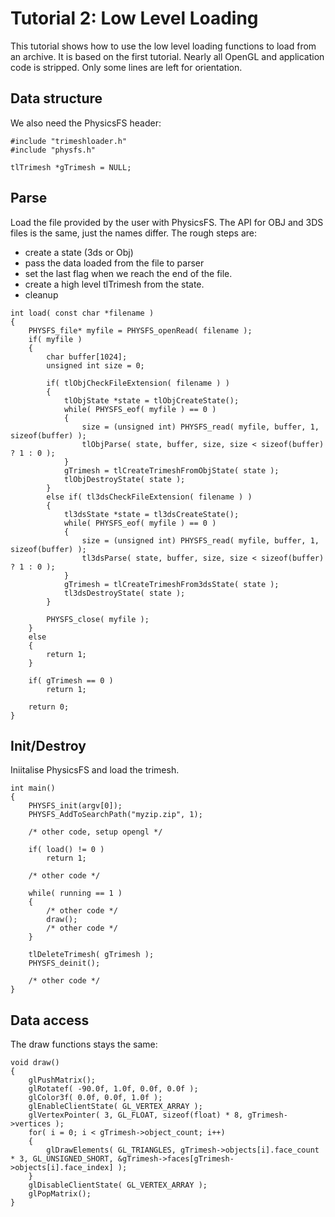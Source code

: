 # Tutorial 2: Low Level Loading

This tutorial shows how to use the low level loading functions to load from an archive. It is based on the first tutorial. Nearly all OpenGL and application code is stripped. Only some lines are left for orientation.


## Data structure

We also need the PhysicsFS header:

~~~{c}
#include "trimeshloader.h"
#include "physfs.h"

tlTrimesh *gTrimesh = NULL;
~~~


## Parse

Load the file provided by the user with PhysicsFS. The API for OBJ and 3DS files is the same, just the names differ. The rough steps are:

- create a state (3ds or Obj)
- pass the data loaded from the file to parser
- set the last flag when we reach the end of the file.
- create a high level tlTrimesh from the state.
- cleanup

~~~{c}
int load( const char *filename )
{
    PHYSFS_file* myfile = PHYSFS_openRead( filename ); 
    if( myfile )
    {
        char buffer[1024];
        unsigned int size = 0;

        if( tlObjCheckFileExtension( filename ) )
        {
            tlObjState *state = tlObjCreateState();
            while( PHYSFS_eof( myfile ) == 0 )
            {
                size = (unsigned int) PHYSFS_read( myfile, buffer, 1, sizeof(buffer) );
                tlObjParse( state, buffer, size, size < sizeof(buffer) ? 1 : 0 );
            }
            gTrimesh = tlCreateTrimeshFromObjState( state );
            tlObjDestroyState( state );
        }
        else if( tl3dsCheckFileExtension( filename ) )
        {
            tl3dsState *state = tl3dsCreateState();
            while( PHYSFS_eof( myfile ) == 0 )
            {
                size = (unsigned int) PHYSFS_read( myfile, buffer, 1, sizeof(buffer) );
                tl3dsParse( state, buffer, size, size < sizeof(buffer) ? 1 : 0 );
            }
            gTrimesh = tlCreateTrimeshFrom3dsState( state );
            tl3dsDestroyState( state );
        }
       
        PHYSFS_close( myfile );   
    }
    else
    {
        return 1;
    }

    if( gTrimesh == 0 )
        return 1;

    return 0;
}
~~~


## Init/Destroy

Iniitalise PhysicsFS and load the trimesh.

~~~{c}
int main()
{
    PHYSFS_init(argv[0]);
    PHYSFS_AddToSearchPath("myzip.zip", 1);

    /* other code, setup opengl */

    if( load() != 0 )
        return 1;

    /* other code */
   
    while( running == 1 )
    {
        /* other code */
        draw();
        /* other code */
    }

    tlDeleteTrimesh( gTrimesh );
    PHYSFS_deinit();

    /* other code */
}

~~~

## Data access

The draw functions stays the same:

~~~{c}
void draw()
{
    glPushMatrix();
    glRotatef( -90.0f, 1.0f, 0.0f, 0.0f );
    glColor3f( 0.0f, 0.0f, 1.0f );
    glEnableClientState( GL_VERTEX_ARRAY );
    glVertexPointer( 3, GL_FLOAT, sizeof(float) * 8, gTrimesh->vertices );
    for( i = 0; i < gTrimesh->object_count; i++)
    {
        glDrawElements( GL_TRIANGLES, gTrimesh->objects[i].face_count  * 3, GL_UNSIGNED_SHORT, &gTrimesh->faces[gTrimesh->objects[i].face_index] );
    }
    glDisableClientState( GL_VERTEX_ARRAY );
    glPopMatrix();
}
~~~

